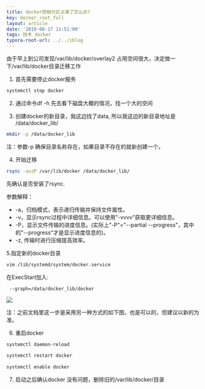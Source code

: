 ```yaml
---
title: docker把根分区占满了怎么办?
key: docker_root_full
layout: article
date: '2019-08-17 11:51:00'
tags: 技术 docker
typora-root-url: ../../iblog
---
```


由于早上到公司发现/var/lib/docker/overlay2 占用空间很大，决定做一下/var/lib/docker目录迁移工作

1. 首先需要停止docker服务

```bash
systemctl stop docker
```

2. 通过命令df -h 先去看下磁盘大概的情况，找一个大的空间

3. 创建docker的新目录，我这边找了data, 所以我这边的新目录地址是 /data/docker_lib/

```bash
mkdir -p /data/docker_lib
```

注：参数-p 确保目录名称存在，如果目录不存在的就新创建一个。

4. 开始迁移

```bash
rsync -avzP /var/lib/docker /data/docker_lib/
```

先确认是否安装了rsync.

参数解释：

- -a，归档模式，表示递归传输并保持文件属性。
- -v，显示rsync过程中详细信息。可以使用"-vvvv"获取更详细信息。
- -P，显示文件传输的进度信息。(实际上"-P"="--partial --progress"，其中的"--progress"才是显示进度信息的)。
- -z,   传输时进行压缩提高效率。

5.指定新的docker目录

```bash
vim /lib/systemd/system/docker.service
```

在ExecStart加入:  

```
 --graph=/data/docker_lib/docker
```

![](http://img.azhangbaobao.cn/img/20190817172706.png)

注：之前文档里这一步是采用另一种方式的如下图，也是可以的，但建议以新的为准。

6. 重启docker

```bash
systemctl daemon-reload
 
systemctl restart docker
 
systemctl enable docker
```

7. 启动之后确认docker 没有问题，删除旧的/var/lib/docker/目录

